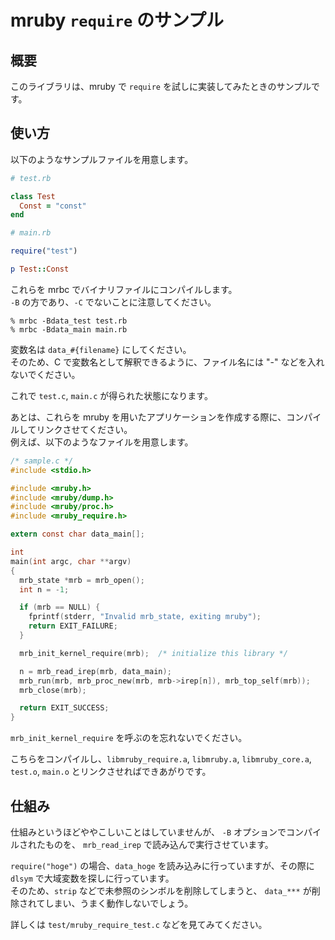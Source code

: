 
# mruby `require` のサンプル

## 概要

このライブラリは、mruby で `require` を試しに実装してみたときのサンプルです。

## 使い方

以下のようなサンプルファイルを用意します。

```ruby
# test.rb

class Test
  Const = "const"
end
```
```ruby
# main.rb

require("test")

p Test::Const
```

これらを mrbc でバイナリファイルにコンパイルします。  
`-B` の方であり、`-C` でないことに注意してください。

    % mrbc -Bdata_test test.rb
    % mrbc -Bdata_main main.rb

変数名は `data_#{filename}` にしてください。  
そのため、C で変数名として解釈できるように、ファイル名には "-" などを入れないでください。

これで `test.c`, `main.c` が得られた状態になります。

あとは、これらを mruby を用いたアプリケーションを作成する際に、コンパイルしてリンクさせてください。  
例えば、以下のようなファイルを用意します。

```c
/* sample.c */
#include <stdio.h>

#include <mruby.h>
#include <mruby/dump.h>
#include <mruby/proc.h>
#include <mruby_require.h>

extern const char data_main[];

int
main(int argc, char **argv)
{
  mrb_state *mrb = mrb_open();
  int n = -1;

  if (mrb == NULL) {
    fprintf(stderr, "Invalid mrb_state, exiting mruby");
    return EXIT_FAILURE;
  }

  mrb_init_kernel_require(mrb);  /* initialize this library */

  n = mrb_read_irep(mrb, data_main);
  mrb_run(mrb, mrb_proc_new(mrb, mrb->irep[n]), mrb_top_self(mrb));
  mrb_close(mrb);

  return EXIT_SUCCESS;
}
```

`mrb_init_kernel_require` を呼ぶのを忘れないでください。

こちらをコンパイルし、`libmruby_require.a`, `libmruby.a`, `libmruby_core.a`, `test.o`, `main.o` とリンクさせればできあがりです。

## 仕組み
仕組みというほどややこしいことはしていませんが、 `-B` オプションでコンパイルされたものを、 `mrb_read_irep` で読み込んで実行させています。

`require("hoge")` の場合、`data_hoge` を読み込みに行っていますが、その際に `dlsym` で大域変数を探しに行っています。  
そのため、`strip` などで未参照のシンボルを削除してしまうと、 `data_***` が削除されてしまい、うまく動作しないでしょう。

詳しくは `test/mruby_require_test.c` などを見てみてください。

